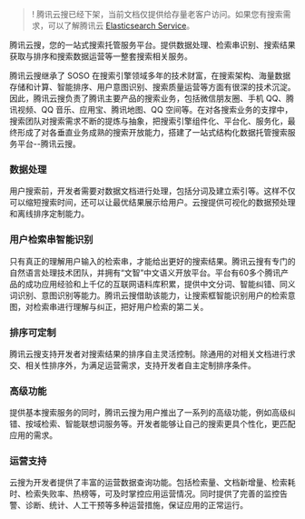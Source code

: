 >! 腾讯云搜已经下架，当前文档仅提供给存量老客户访问。如果您有搜索需求，可以了解腾讯云 [Elasticsearch Service](https://cloud.tencent.com/document/product/845)。
>
腾讯云搜，您的一站式搜索托管服务平台。提供数据处理、检索串识别、搜索结果获取与排序和搜索数据运营等一整套搜索相关服务。

腾讯云搜继承了 SOSO 在搜索引擎领域多年的技术财富，在搜索架构、海量数据存储和计算、智能排序、用户意图识别、搜索质量运营等方面有很深的技术沉淀。因此，腾讯云搜负责了腾讯主要产品的搜索业务，包括微信朋友圈、手机 QQ、腾讯视频、QQ 音乐、应用宝、腾讯地图、QQ 空间等。在对各搜索业务的支撑中，搜索团队对搜索需求不断的提炼与抽象，把搜索引擎组件化、平台化、服务化，最终形成了对各垂直业务成熟的搜索开放能力，搭建了一站式结构化数据托管搜索服务平台--腾讯云搜。
		
### 数据处理
用户搜索前，开发者需要对数据文档进行处理，包括分词及建立索引等。这样不仅可以缩短搜索时间，还可以让最优结果展示给用户。云搜提供可视化的数据预处理和离线排序定制能力。
		
### 用户检索串智能识别
只有真正的理解用户输入的检索串，才能给出更好的搜索结果。腾讯云搜有专门的自然语言处理技术团队，并拥有“文智”中文语义开放平台。平台有60多个腾讯产品的成功应用经验和上千亿的互联网语料库积累，提供中文分词、智能纠错、同义词识别、意图识别等能力。腾讯云搜借助该能力，让搜索框智能识别用户的检索意图，对检索串进行理解与纠正，把好用户检索的第二关。
		
### 排序可定制
腾讯云搜支持开发者对搜索结果的排序自主灵活控制。除通用的对相关文档进行求交、相关性排序外，为满足运营需求，支持开发者自主定制排序条件。
		
### 高级功能
提供基本搜索服务的同时，腾讯云搜为用户推出了一系列的高级功能，例如高级纠错、按域检索、智能联想词服务等。开发者能够让自己的搜索更具个性化，更匹配应用的需求。

### 运营支持
云搜为开发者提供了丰富的运营数据查询功能。包括检索量、文档新增量、检索耗时、检索失败率、热榜等，可及时掌控应用运营情况。同时提供了完善的监控告警、诊断、统计、人工干预等多种运营措施，保证应用的正常运行。
